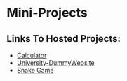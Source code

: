 # Mini-Projects

## Links To Hosted Projects:
* [Calculator](https://nikita2880.github.io/Calculator/)
* [University-DummyWebsite](https://nikita2880.github.io/University-DummyWebsite/)
* [Snake Game](https://nikita2880.github.io/SnakeGame/)

